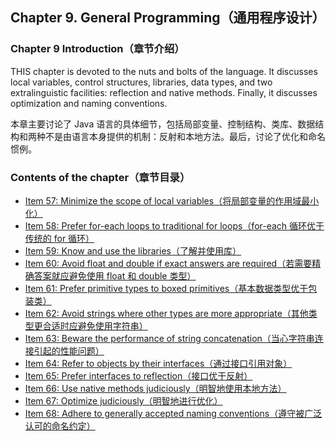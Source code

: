 ## Chapter 9. General Programming（通用程序设计）

### Chapter 9 Introduction（章节介绍）

THIS chapter is devoted to the nuts and bolts of the language. It discusses local variables, control structures, libraries, data types, and two extralinguistic facilities: reflection and native methods. Finally, it discusses optimization and naming conventions.

本章主要讨论了 Java 语言的具体细节，包括局部变量、控制结构、类库、数据结构和两种不是由语言本身提供的机制：反射和本地方法。最后，讨论了优化和命名惯例。

### Contents of the chapter（章节目录）
- [Item 57: Minimize the scope of local variables（将局部变量的作用域最小化）](./Chapter-9-Item-57-Minimize-the-scope-of-local-variables)
- [Item 58: Prefer for-each loops to traditional for loops（for-each 循环优于传统的 for 循环）](./Chapter-9-Item-58-Prefer-for-each-loops-to-traditional-for-loops)
- [Item 59: Know and use the libraries（了解并使用库）](./Chapter-9-Item-59-Know-and-use-the-libraries)
- [Item 60: Avoid float and double if exact answers are required（若需要精确答案就应避免使用 float 和 double 类型）](./Chapter-9-Item-60-Avoid-float-and-double-if-exact-answers-are-required)
- [Item 61: Prefer primitive types to boxed primitives（基本数据类型优于包装类）](./Chapter-9-Item-61-Prefer-primitive-types-to-boxed-primitives)
- [Item 62: Avoid strings where other types are more appropriate（其他类型更合适时应避免使用字符串）](./Chapter-9-Item-62-Avoid-strings-where-other-types-are-more-appropriate)
- [Item 63: Beware the performance of string concatenation（当心字符串连接引起的性能问题）](./Chapter-9-Item-63-Beware-the-performance-of-string-concatenation)
- [Item 64: Refer to objects by their interfaces（通过接口引用对象）](./Chapter-9-Item-64-Refer-to-objects-by-their-interfaces)
- [Item 65: Prefer interfaces to reflection（接口优于反射）](./Chapter-9-Item-65-Prefer-interfaces-to-reflection)
- [Item 66: Use native methods judiciously（明智地使用本地方法）](./Chapter-9-Item-66-Use-native-methods-judiciously)
- [Item 67: Optimize judiciously（明智地进行优化）](./Chapter-9-Item-67-Optimize-judiciously)
- [Item 68: Adhere to generally accepted naming conventions（遵守被广泛认可的命名约定）](./Chapter-9-Item-68-Adhere-to-generally-accepted-naming-conventions)
